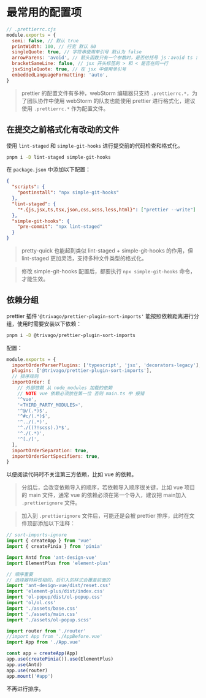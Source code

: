 # 最常用的配置项

```js
// .prettierrc.cjs
module.exports = {
  semi: false, // 默认 true
  printWidth: 100, // 行宽 默认 80
  singleQuote: true, // 字符串使用单引号 默认为 false
  arrowParens: 'avoid', // 箭头函数只有一个参数时，是否给括号 js：avoid ts : always
  bracketSameLine: false, // jsx 开头标签的 > 和 < 是否在同一行
  jsxSingleQuote: true, // 在 jsx 中使用单引号
  embeddedLanguageFormatting: 'auto',
}
```

> prettier 的配置文件有多种，webStorm 编辑器只支持 `.prettierrc.*`，为了团队协作中使用 webStorm 的队友也能使用 prettier 进行格式化，建议使用 `.prettierrc.*` 作为配置文件。

## 在提交之前格式化有改动的文件

使用 `lint-staged` 和 `simple-git-hooks` 进行提交前的代码检查和格式化。

```bash
pnpm i -D lint-staged simple-git-hooks
```

在 `package.json` 中添加以下配置：

```json
{
  "scripts": {
    "postinstall": "npx simple-git-hooks"
  },
  "lint-staged": {
    "*.{js,jsx,ts,tsx,json,css,scss,less,html}": ["prettier --write"]
  },
  "simple-git-hooks": {
    "pre-commit": "npx lint-staged"
  }
}
```

> pretty-quick 也能起到类似 lint-staged + simple-git-hooks 的作用，但 lint-staged 更加灵活，支持多种文件类型的格式化。

> 修改 simple-git-hooks 配置后，都要执行 `npx simple-git-hooks` 命令，才能生效。

## 依赖分组

prettier 插件`'@trivago/prettier-plugin-sort-imports'` 能按照依赖距离进行分组，使用时需要安装以下依赖：

```bash
pnpm i -D @trivago/prettier-plugin-sort-imports
```

配置：

```js
module.exports = {
  importOrderParserPlugins: ['typescript', 'jsx', 'decorators-legacy'],
  plugins: ['@trivago/prettier-plugin-sort-imports'],
  // 排序规则
  importOrder: [
    // 外部依赖 从 node_modules 加载的依赖
    // NOTE vue 依赖必须放在第一位 否则 main.ts 中 报错
    '^vue',
    '<THIRD_PARTY_MODULES>',
    '^@/(.*)$',
    '^#c/(.*)$',
    '^../(.*)',
    '^./((?!scss).)*$',
    '^./(.*)',
    '^[./]',
  ],
  importOrderSeparation: true,
  importOrderSortSpecifiers: true,
}
```

以便阅读代码时不关注第三方依赖，比如 vue 的依赖。

> 分组后，会改变依赖导入的顺序，若依赖导入顺序很关键，比如 vue 项目的 main 文件，通常 vue 的依赖必须在第一个导入，建议把 main加入 `.prettierignore` 文件。

> 加入到 `.prettierignore` 文件后，可能还是会被 prettier 排序，此时在文件顶部添加以下注释：

```js
// sort-imports-ignore
import { createApp } from 'vue'
import { createPinia } from 'pinia'

import Antd from 'ant-design-vue'
import ElementPlus from 'element-plus'

// 顺序重要
// 选择器特异性相同，后引入的样式会覆盖前面的
import 'ant-design-vue/dist/reset.css'
import 'element-plus/dist/index.css'
import 'ol-popup/dist/ol-popup.css'
import 'ol/ol.css'
import './assets/base.css'
import './assets/main.css'
import './assets/ol-popup.scss'

import router from './router'
//import App from './AppBefore.vue'
import App from './App.vue'

const app = createApp(App)
app.use(createPinia()).use(ElementPlus)
app.use(Antd)
app.use(router)
app.mount('#app')
```

不再进行排序。
